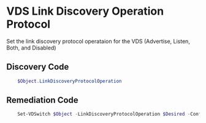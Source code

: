 # VDS Link Discovery Operation Protocol
Set the link discovery protocol operataion for the VDS (Advertise, Listen, Both, and Disabled)
## Discovery Code
```powershell
    $Object.LinkDiscoveryProtocolOperation
```

## Remediation Code
```powershell
    Set-VDSwitch $Object -LinkDiscoveryProtocolOperation $Desired -Confirm:$FALSE -ErrorAction Stop
```
